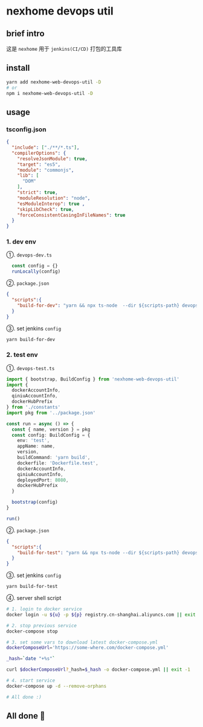 # nexhome devops util

## brief intro

这是 `nexhome` 用于 `jenkins(CI/CD)` 打包的工具库

## install

```bash
yarn add nexhome-web-devops-util -D
# or 
npm i nexhome-web-devops-util -D
```

## usage

### tsconfig.json

```json
{
  "include": ["./**/*.ts"],
  "compilerOptions": {
    "resolveJsonModule": true,
    "target": "es5",
    "module": "commonjs",
    "lib": [
      "DOM"
    ],
    "strict": true,
    "moduleResolution": "node",
    "esModuleInterop": true ,
    "skipLibCheck": true,
    "forceConsistentCasingInFileNames": true
  }
}
```

### 1. dev env

①. `devops-dev.ts`

```typescript
  const config = {}
  runLocally(config)
  ```

②. `package.json`

```json
{
  "scripts":{
    "build-for-dev": "yarn && npx ts-node  --dir ${scripts-path} devops-dev.ts || exit -1",
  }
}
```

③. set jenkins `config`

```bash
yarn build-for-dev
```

### 2. test env

①. `devops-test.ts`

```typescript
import { bootstrap, BuildConfig } from 'nexhome-web-devops-util'
import {
  dockerAccountInfo,
  qiniuAccountInfo,
  dockerHubPrefix
} from './constants'
import pkg from '../package.json'

const run = async () => {
  const { name, version } = pkg
  const config: BuildConfig = {
    env: 'test',
    appName: name,
    version,
    buildCommand: 'yarn build',
    dockerfile: 'Dockerfile.test',
    dockerAccountInfo,
    qiniuAccountInfo,
    deployedPort: 8080,
    dockerHubPrefix
  }

  bootstrap(config)
}

run()
```

②. `package.json`

```json
{
  "scripts":{
    "build-for-test": "yarn && npx ts-node --dir ${scripts-path} devops-test.ts || exit -1",
  }
}
```

③. set jenkins `config`

```bash
yarn build-for-test
```

④. server shell script

```bash
# 1. login to docker service
docker login -u ${u} -p ${p} registry.cn-shanghai.aliyuncs.com || exit -1

# 2. stop previous service
docker-compose stop

# 3. set some vars to download latest docker-compose.yml
dockerComposeUrl='https://some-where.com/docker-compose.yml'

_hash=`date "+%s"`

curl $dockerComposeUrl?_hash=$_hash -o docker-compose.yml || exit -1

# 4. start service
docker-compose up -d --remove-orphans

# All done :)
```

## All done 🙈
